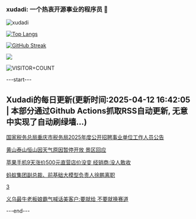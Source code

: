 ### xudadi: 一个热衷开源事业的程序员 👋

![xudadi](https://github-readme-stats-git-masterorgs-github-readme-stats-team.vercel.app/api?username=xudadi)

[![Top Langs](https://github-readme-stats.vercel.app/api/top-langs/?username=xudadi)](https://github.com/anuraghazra/github-readme-stats)

[![GitHub Streak](https://streak-stats.demolab.com?user=xudadi&locale=zh_Hans)](https://git.io/streak-stats)

![](https://raw.githubusercontent.com/xudadi/xudadi/main/assets/github-contribution-grid-snake.svg)

![VISITOR+COUNT](https://komarev.com/ghpvc/?username=xudadi&label=VISITOR+COUNT)


---start---

## Xudadi的每日更新(更新时间:2025-04-12 16:42:05 | 本部分通过Github Actions抓取RSS自动更新, 无意中实现了自动刷绿墙...)

[国家税务总局重庆市税务局2025年度公开招聘事业单位工作人员公告](https://www.gongkaoleida.com/article/2356745)

[黄山泰山恒山因天气原因暂停开放 景区回应](https://m.163.com/news/article/JSUPAIF1053469M5.html)

[苹果手机9天涨价500元直营店价没变 经销商:没人敢收](https://m.163.com/news/article/JSUOO2KV0512B07B.html)

[蚂蚁集团副总裁、前基础大模型负责人徐鹏离职](https://m.163.com/news/article/JSUL8B4R05198CJN.html)

[3](https://m.163.com/touch/news/sub/domestic)

[义乌最牛老板娘霸气喊话美客户:要就给 不要就换赛道](https://m.163.com/news/article/JSUL05830550B6IS.html)

---end---

